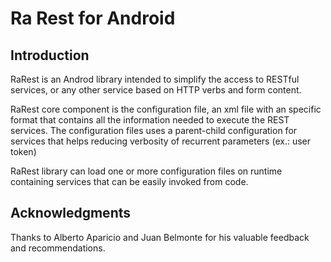 # Ra Rest for Android #
## Introduction ##

RaRest is an Androd library intended to simplify the access to RESTful services, or any other service based on HTTP verbs and form content.

RaRest core component is the configuration file, an xml file with an specific format that contains all the information needed to execute the REST services. The configuration files uses a parent-child configuration for services that helps reducing verbosity of recurrent parameters (ex.: user token)

RaRest library can load one or more configuration files on runtime containing services that can be easily invoked from code.

## Acknowledgments ##
Thanks to Alberto Aparicio and Juan Belmonte for his valuable feedback and recommendations.